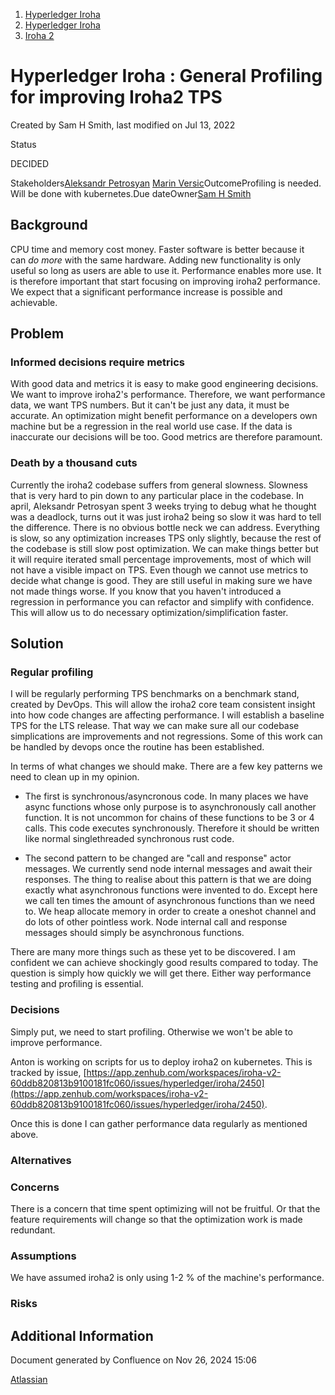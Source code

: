 1. [Hyperledger Iroha](index.html)
2. [Hyperledger Iroha](Hyperledger-Iroha_20873224.html)
3. [Iroha 2](Iroha-2_21012047.html)

# Hyperledger Iroha : General Profiling for improving Iroha2 TPS

Created by Sam H Smith, last modified on Jul 13, 2022

  Status

DECIDED 

Stakeholders[Aleksandr Petrosyan](https://lf-hyperledger.atlassian.net/wiki/people/61d89051567cb70070009dbb?ref=confluence) [Marin Versic](https://lf-hyperledger.atlassian.net/wiki/people/6155483078e5e40070229a80?ref=confluence)OutcomeProfiling is needed. Will be done with kubernetes.Due dateOwner[Sam H Smith](https://lf-hyperledger.atlassian.net/wiki/people/603ff7a5197724011360f09f?ref=confluence)

## Background

CPU time and memory cost money. Faster software is better because it can *do more* with the same hardware. Adding new functionality is only useful so long as users are able to use it. Performance enables more use. It is therefore important that start focusing on improving iroha2 performance. We expect that a significant performance increase is possible and achievable.

## Problem

### Informed decisions require metrics

With good data and metrics it is easy to make good engineering decisions. We want to improve iroha2's performance. Therefore, we want performance data, we want TPS numbers. But it can't be just any data, it must be accurate. An optimization might benefit performance on a developers own machine but be a regression in the real world use case. If the data is inaccurate our decisions will be too. Good metrics are therefore paramount.

### Death by a thousand cuts

Currently the iroha2 codebase suffers from general slowness. Slowness that is very hard to pin down to any particular place in the codebase. In april, Aleksandr Petrosyan spent 3 weeks trying to debug what he thought was a deadlock, turns out it was just iroha2 being so slow it was hard to tell the difference. There is no obvious bottle neck we can address. Everything is slow, so any optimization increases TPS only slightly, because the rest of the codebase is still slow post optimization. We can make things better but it will require iterated small percentage improvements, most of which will not have a visible impact on TPS. Even though we cannot use metrics to decide what change is good. They are still useful in making sure we have not made things worse. If you know that you haven't introduced a regression in performance you can refactor and simplify with confidence. This will allow us to do necessary optimization/simplification faster.

## Solution

### Regular profiling

I will be regularly performing TPS benchmarks on a benchmark stand, created by DevOps. This will allow the iroha2 core team consistent insight into how code changes are affecting performance. I will establish a baseline TPS for the LTS release. That way we can make sure all our codebase simplications are improvements and not regressions. Some of this work can be handled by devops once the routine has been established.

In terms of what changes we should make. There are a few key patterns we need to clean up in my opinion.

- The first is synchronous/asyncronous code. In many places we have async functions whose only purpose is to asynchronously call another function. It is not uncommon for chains of these functions to be 3 or 4 calls. This code executes synchronously. Therefore it should be written like normal singlethreaded synchronous rust code.

<!--THE END-->

- The second pattern to be changed are "call and response" actor messages. We currently send node internal messages and await their responses. The thing to realise about this pattern is that we are doing exactly what asynchronous functions were invented to do. Except here we call ten times the amount of asynchronous functions than we need to. We heap allocate memory in order to create a oneshot channel and do lots of other pointless work. Node internal call and response messages should simply be asynchronous functions.

There are many more things such as these yet to be discovered. I am confident we can achieve shockingly good results compared to today. The question is simply how quickly we will get there. Either way performance testing and profiling is essential.

### Decisions

Simply put, we need to start profiling. Otherwise we won't be able to improve performance.

Anton is working on scripts for us to deploy iroha2 on kubernetes. This is tracked by issue, [https://app.zenhub.com/workspaces/iroha-v2-60ddb820813b9100181fc060/issues/hyperledger/iroha/2450](https://app.zenhub.com/workspaces/iroha-v2-60ddb820813b9100181fc060/issues/hyperledger/iroha/2450).

Once this is done I can gather performance data regularly as mentioned above.

### Alternatives

### Concerns

There is a concern that time spent optimizing will not be fruitful. Or that the feature requirements will change so that the optimization work is made redundant.

### Assumptions

We have assumed iroha2 is only using 1-2 % of the machine's performance.

### Risks

## Additional Information

Document generated by Confluence on Nov 26, 2024 15:06

[Atlassian](http://www.atlassian.com/)
